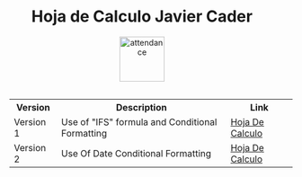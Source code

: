 <body>
  
  <h1 align="center">Hoja de Calculo Javier Cader</h1>

  <div align="center" style="padding-bottom: 15px;"><img alt="attendance" width="80px" src="https://cdn-icons-png.flaticon.com/512/3997/3997600.png"/></div>
  
  <table align="center" style="margin: 16px;">
    <tr>  
      <th style="text-align: center;">Version</td>
      <th style="text-align: center;">Description</td>
      <th style="text-align: center;">Link</td>
    </tr>
    <tr>  
      <td>Version 1</td>
      <td>Use of "IFS" formula and Conditional Formatting</td>
      <td><a href="https://docs.google.com/spreadsheets/d/1YzVOEBdwSpr9_panJyWRmrlh41gSZlLH8z1sp1cErqs/edit?usp=sharing">Hoja De Calculo</a></td>
    </tr>
    <tr>  
      <td>Version 2</td>
      <td>Use Of Date Conditional Formatting</td>
      <td><a href="https://docs.google.com/spreadsheets/d/1G9IyCBDSYPulqlwLb1dX4xdbi_2qpic6aJaKUsaHlDs/edit?usp=sharing">Hoja De Calculo</a></td>
    </tr>
  </table>

</body>

